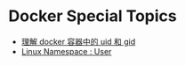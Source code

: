 # Docker Special Topics

* [理解 docker 容器中的 uid 和 gid](https://www.cnblogs.com/sparkdev/p/9614164.html)
* [Linux Namespace : User](https://www.cnblogs.com/sparkdev/p/9462838.html)